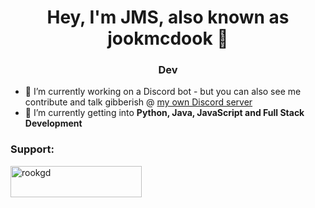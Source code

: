 <h1 align="center">Hey, I'm JMS, also known as jookmcdook 👋</h1>
<h3 align="center">Dev</h3>

- 🔭 I’m currently working on a Discord bot - but you can also see me contribute and talk gibberish @ [my own Discord server](https://discord.gg/ECUD3t72SF)
- 🌱 I’m currently getting into **Python, Java, JavaScript and Full Stack Development**

<h3 align="left">Support:</h3>
<p><a href="https://www.buymeacoffee.com/rookgd"> <img align="left" src="https://cdn.buymeacoffee.com/buttons/v2/default-yellow.png" height="50" width="210" alt="rookgd" /></a></p><br><br><br>
